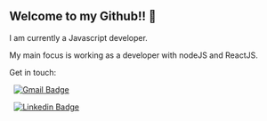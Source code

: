 ## Welcome to my Github!! 👋

I am currently a Javascript developer. 

My main focus is working as a developer with nodeJS and ReactJS.

Get in touch: 

&nbsp; [![Gmail Badge](https://img.shields.io/badge/-marcelovqvd@gmail.com-c14438?style=flat-square&logo=Gmail&logoColor=white&link=mailto:marcelovqvd@gmail.com)](mailto:marcelovqvd@gmail.com) 

&nbsp; [![Linkedin Badge](https://img.shields.io/badge/-Marcelo-c14438?style=blue-square&logo=Linkedin&logoColor=white&link=https://www.linkedin.com/in/marcelovqvd/)](https://www.linkedin.com/in/marcelovqvd/) 
